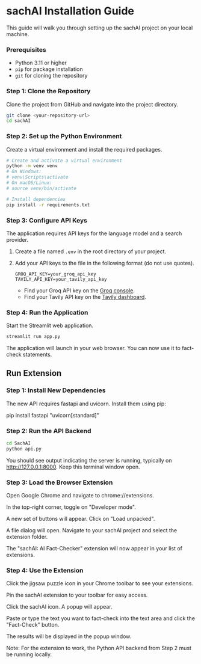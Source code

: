 

# sachAI Installation Guide

This guide will walk you through setting up the sachAI project on your local machine.

### Prerequisites

  - Python 3.11 or higher
  - `pip` for package installation
  - `git` for cloning the repository

### Step 1: Clone the Repository

Clone the project from GitHub and navigate into the project directory.

```bash
git clone <your-repository-url>
cd sachAI
```

### Step 2: Set up the Python Environment

Create a virtual environment and install the required packages.

```bash
# Create and activate a virtual environment
python -m venv venv
# On Windows:
# venv\Scripts\activate
# On macOS/Linux:
# source venv/bin/activate

# Install dependencies
pip install -r requirements.txt
```

### Step 3: Configure API Keys

The application requires API keys for the language model and a search provider.

1.  Create a file named `.env` in the root directory of your project.

2.  Add your API keys to the file in the following format (do not use quotes).

    ```
    GROQ_API_KEY=your_groq_api_key
    TAVILY_API_KEY=your_tavily_api_key
    ```

      * Find your Groq API key on the [Groq console](https://console.groq.com/keys).
      * Find your Tavily API key on the [Tavily dashboard](https://www.google.com/search?q=https://tavily.com/dashboard).

### Step 4: Run the Application

Start the Streamlit web application.

```bash
streamlit run app.py
```

The application will launch in your web browser. You can now use it to fact-check statements.


## Run Extension

### Step 1: Install New Dependencies
The new API requires fastapi and uvicorn. Install them using pip:

pip install fastapi "uvicorn[standard]"

### Step 2: Run the API Backend
```bash
cd SachAI
python api.py
```

You should see output indicating the server is running, typically on http://127.0.0.1:8000. Keep this terminal window open.

### Step 3: Load the Browser Extension
Open Google Chrome and navigate to chrome://extensions.

In the top-right corner, toggle on "Developer mode".

A new set of buttons will appear. Click on "Load unpacked".

A file dialog will open. Navigate to your sachAI project and select the extension folder.

The "sachAI: AI Fact-Checker" extension will now appear in your list of extensions.

### Step 4: Use the Extension
Click the jigsaw puzzle icon in your Chrome toolbar to see your extensions.

Pin the sachAI extension to your toolbar for easy access.

Click the sachAI icon. A popup will appear.

Paste or type the text you want to fact-check into the text area and click the "Fact-Check" button.

The results will be displayed in the popup window.

Note: For the extension to work, the Python API backend from Step 2 must be running locally.